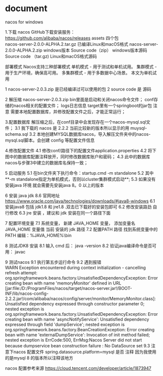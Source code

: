 # document
nacos for windows

1.下载
nacos GitHub下载安装服务：https://github.com/alibaba/nacos/releases
assets 四个包  
  nacos-server-2.0.0-ALPHA.2.tar.gz 已编译Linux和macOS格式
  nacos-server-2.0.0-ALPHA.2.zip windows版本
  Source code（zip） windows版本源码
  Source code （tar.gz) Linux和macOS格式源码
  
  部署模式
Nacos支持三种部署模式
单机模式 - 用于测试和单机试用。
集群模式 - 用于生产环境，确保高可用。
多集群模式 - 用于多数据中心场景。
本文为单机试用

  1 nacos-server-2.0.3.zip  是已经编译过可以使用的包
  2 source code 是 源码
  
2 解压缩 nacos-server-2.0.3.zip
   bin里面是启动和关闭nacos命令文件；
   conf存储的nacos相关的配置文件；
   logs日志信息
   target里有一个springboot的jar包
注意 需要本地配置数据库，并修改配置文件之后，才能正常运行；

3.配置数据库
解压缩之后，在conf目录中会发现存在一个nacos-mysql.sql文件；
   3.1 我下载的 nacos 是 2.2.2 当前比较新的版本所以显示的用 muysql-schema.sql
   3.2 本地创建MYSQL数据库nacos，导入解压文件夹中的nacos-mysql.sql脚本。会创建 config 等配置文件信息
   
4.修改配置文件
   4.1 修改conf/路径下的配置文件application.properties
   4.2 将下图中的数据库配置注释放开，同时修改数据库账户和密码；
   4.3 此中的数据库nacos与步骤3中建立的数据库名保持一致；
    
5 启动服务
   5.1 在bin文件夹下执行命令：startup.cmd -m standalone
   5.2 其中**-m standalone指定为单机模式，否则以cluster集群模式启动**;
   5.3 如果没有安装java 环境 就会需要先安装java 8。0 以上的版本
   
6 安装 java jdk 8.6
  官网地址 https://www.oracle.com/java/technologies/downloads/#java8-windows
  6.1  安装java8 包括 jdk1.8 和 jre1.8 .双击已下载好的安装包即可
  6.2 修改安装路劲 自行修改
  6.3 jre 安装 ，建议和 jdk 安装在同一个路径下面
  
7 配置环境变量
   7.1 系统变量， 新建 JAVA_HOME 变量， 添加变量名 JAVA_HOME 变量值 当前 安装的 jdk 路径
   7.2  配置PATH 路径  找到系统变量中的PATH 编辑：%JAVA_HOME%\bin
   
8 测试JDK8 安装
   8.1  输入 cmd 后： java -version
   8.2 验证java编译命令是否可用： javac
   
9 测试nacos
  9.1 执行第五步运行命令 
  9.2 遇到报错  
      WARN Exception encountered during context initialization - cancelling refresh attempt: org.springframework.beans.factory.UnsatisfiedDependencyException: Error creating bean with name 'memoryMonitor' defined in URL [jar:file:/D:/ProgramFiles/nacos/target/nacos-server.jar!/BOOT-INF/lib/nacos-config-2.2.2.jar!/com/alibaba/nacos/config/server/monitor/MemoryMonitor.class]: Unsatisfied dependency expressed through constructor parameter 0; nested exception is org.springframework.beans.factory.UnsatisfiedDependencyException: Error creating bean with name 'asyncNotifyService': Unsatisfied dependency expressed through field 'dumpService'; nested exception is org.springframework.beans.factory.BeanCreationException: Error creating bean with name 'externalDumpService': Invocation of init method failed; nested exception is ErrCode:500, ErrMsg:Nacos Server did not start because dumpservice bean construction failure :
    No DataSource set
  9.3  注意下nacos 配置文件  spring.datasource.platform=mysql 是否 注释 因为我使用的是mysql 8 的版本所以注释该地方

nacos 配置参考来源
  https://cloud.tencent.com/developer/article/1873947
  
      
   
